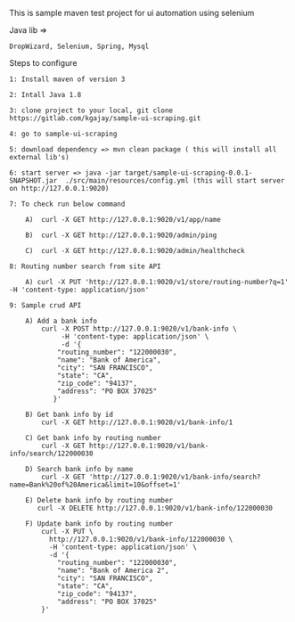This is sample maven test project for ui automation using selenium

Java lib =>
    
    DropWizard, Selenium, Spring, Mysql
    
Steps to configure

    1: Install maven of version 3
    
    2: Intall Java 1.8
    
    3: clone project to your local, git clone https://gitlab.com/kgajay/sample-ui-scraping.git
    
    4: go to sample-ui-scraping
    
    5: download dependency => mvn clean package ( this will install all external lib's)
    
    6: start server => java -jar target/sample-ui-scraping-0.0.1-SNAPSHOT.jar  ./src/main/resources/config.yml (this will start server on http://127.0.0.1:9020)
    
    7: To check run below command
        
        A)  curl -X GET http://127.0.0.1:9020/v1/app/name
        
        B)  curl -X GET http://127.0.0.1:9020/admin/ping
        
        C)  curl -X GET http://127.0.0.1:9020/admin/healthcheck    
        
    8: Routing number search from site API
        
        A) curl -X PUT 'http://127.0.0.1:9020/v1/store/routing-number?q=1' -H 'content-type: application/json'
              
    9: Sample crud API 
        
        A) Add a bank info 
            curl -X POST http://127.0.0.1:9020/v1/bank-info \
                 -H 'content-type: application/json' \
                 -d '{
                "routing_number": "122000030",
                "name": "Bank of America",
                "city": "SAN FRANCISCO",
                "state": "CA",
                "zip_code": "94137",
                "address": "PO BOX 37025"
               }'
           
        B) Get bank info by id
            curl -X GET http://127.0.0.1:9020/v1/bank-info/1
        
        C) Get bank info by routing number
            curl -X GET http://127.0.0.1:9020/v1/bank-info/search/122000030
        
        D) Search bank info by name
            curl -X GET 'http://127.0.0.1:9020/v1/bank-info/search?name=Bank%20of%20America&limit=10&offset=1'
        
        E) Delete bank info by routing number 
           curl -X DELETE http://127.0.0.1:9020/v1/bank-info/122000030
        
        F) Update bank info by routing number 
            curl -X PUT \
              http://127.0.0.1:9020/v1/bank-info/122000030 \
              -H 'content-type: application/json' \
              -d '{
            	"routing_number": "122000030",
            	"name": "Bank of America 2",
            	"city": "SAN FRANCISCO",
            	"state": "CA",
            	"zip_code": "94137",
            	"address": "PO BOX 37025"
            }'
           
  